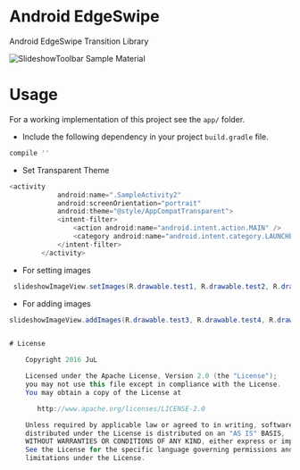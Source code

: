 # Android EdgeSwipe
Android EdgeSwipe Transition Library

![SlideshowToolbar Sample Material](https://raw.githubusercontent.com/JuL1205/Android-EdgeSwipe/master/images/essample.gif)

# Usage

For a working implementation of this project see the `app/` folder.

* Include the following dependency in your project `build.gradle` file.
```groovy
compile ''
```
* Set Transparent Theme
```java
<activity
            android:name=".SampleActivity2"
            android:screenOrientation="portrait"
            android:theme="@style/AppCompatTransparent">
            <intent-filter>
                <action android:name="android.intent.action.MAIN" />
                <category android:name="android.intent.category.LAUNCHER" />
            </intent-filter>
        </activity>
```

* For setting images
```java
 slideshowImageView.setImages(R.drawable.test1, R.drawable.test2, R.drawable.test3);
```

* For adding images
```java
slideshowImageView.addImages(R.drawable.test3, R.drawable.test4, R.drawable.test5);


# License

    Copyright 2016 JuL

    Licensed under the Apache License, Version 2.0 (the "License");
    you may not use this file except in compliance with the License.
    You may obtain a copy of the License at

       http://www.apache.org/licenses/LICENSE-2.0

    Unless required by applicable law or agreed to in writing, software
    distributed under the License is distributed on an "AS IS" BASIS,
    WITHOUT WARRANTIES OR CONDITIONS OF ANY KIND, either express or implied.
    See the License for the specific language governing permissions and
    limitations under the License.
